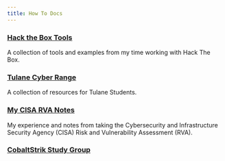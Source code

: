 ```yaml
---
title: How To Docs
---
```


### [Hack the Box Tools](./HackTheBox)
A collection of tools and examples from my time working with Hack The Box. 

### [Tulane Cyber Range](./TulaneCyberRange)
A collection of resources for Tulane Students.

### [My CISA RVA Notes](./CISA/cisa)
My experience and notes from taking the Cybersecurity and Infrastructure Security Agency (CISA) Risk and Vulnerability Assessment (RVA).

### [CobaltStrik Study Group](./CS/Homework)